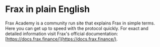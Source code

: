 # Frax in plain English

Frax Academy is a community run site that explains Frax in simple terms. Here you can get up to speed with the protocol quickly. For exact and detailed information visit Frax's official documentation: [https://docs.frax.finance/](https://docs.frax.finance/).
